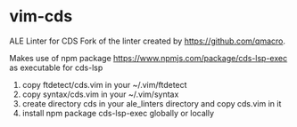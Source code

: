 # vim-cds

ALE Linter for CDS
Fork of the linter created by https://github.com/qmacro.

Makes use of npm package https://www.npmjs.com/package/cds-lsp-exec as executable for cds-lsp

1. copy ftdetect/cds.vim in your ~/.vim/ftdetect
2. copy syntax/cds.vim in your ~/.vim/syntax
3. create directory cds in your ale_linters directory and copy cds.vim in it
4. install npm package cds-lsp-exec globally or locally
